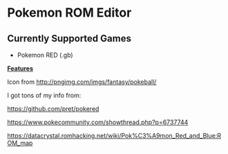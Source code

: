 # Pokemon ROM Editor

## Currently Supported Games
* Pokemon RED (.gb)

[**Features**](https://github.com/jakefordyce/PokemonROMEditor/blob/master/Features.md)

Icon from http://pngimg.com/imgs/fantasy/pokeball/

I got tons of my info from:

https://github.com/pret/pokered

https://www.pokecommunity.com/showthread.php?p=6737744

https://datacrystal.romhacking.net/wiki/Pok%C3%A9mon_Red_and_Blue:ROM_map
